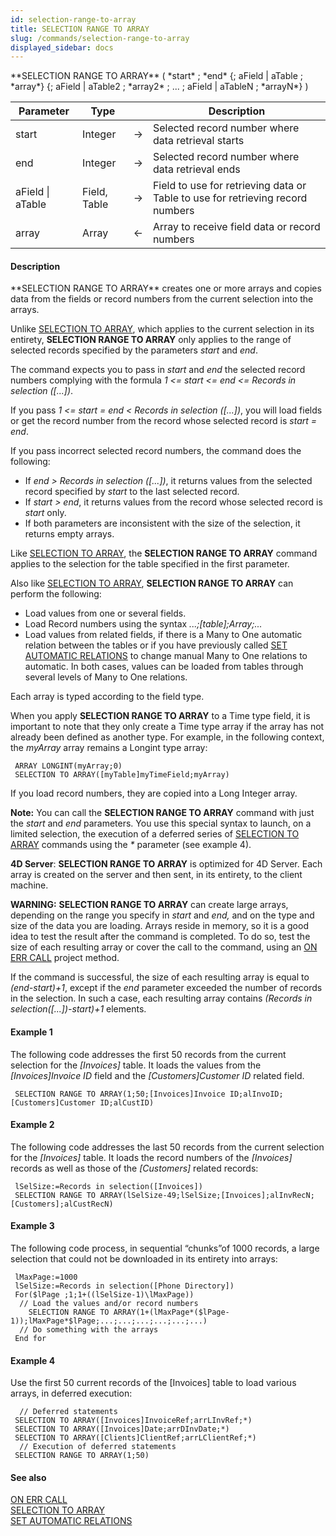 ```yaml
---
id: selection-range-to-array
title: SELECTION RANGE TO ARRAY
slug: /commands/selection-range-to-array
displayed_sidebar: docs
---
```


<!--REF #_command_.SELECTION RANGE TO ARRAY.Syntax-->**SELECTION RANGE TO ARRAY** ( *start* ; *end* {; aField | aTable ; *array*} {; aField | aTable2 ; *array2* ; ... ; aField | aTableN ; *arrayN*} )<!-- END REF-->
<!--REF #_command_.SELECTION RANGE TO ARRAY.Params-->
| Parameter | Type |  | Description |
| --- | --- | --- | --- |
| start | Integer | &rarr; | Selected record number where data retrieval starts |
| end | Integer | &rarr; | Selected record number where data retrieval ends |
| aField &#124; aTable | Field, Table | &rarr; | Field to use for retrieving data or Table to use for retrieving record numbers |
| array | Array | &larr; | Array to receive field data or record numbers |

<!-- END REF-->

#### Description 

<!--REF #_command_.SELECTION RANGE TO ARRAY.Summary-->**SELECTION RANGE TO ARRAY** creates one or more arrays and copies data from the fields or record numbers from the current selection into the arrays.<!-- END REF--> 

Unlike [SELECTION TO ARRAY](selection-to-array.md), which applies to the current selection in its entirety, **SELECTION RANGE TO ARRAY** only applies to the range of selected records specified by the parameters *start* and *end*.

The command expects you to pass in *start* and *end* the selected record numbers complying with the formula *1 <= start <= end <= Records in selection (\[...\])*. 

If you pass *1 <= start = end < Records in selection (\[...\])*, you will load fields or get the record number from the record whose selected record is *start = end*.

If you pass incorrect selected record numbers, the command does the following:

* If *end > Records in selection (\[...\])*, it returns values from the selected record specified by *start* to the last selected record.
* If *start > end*, it returns values from the record whose selected record is *start* only.
* If both parameters are inconsistent with the size of the selection, it returns empty arrays.

Like [SELECTION TO ARRAY](selection-to-array.md), the **SELECTION RANGE TO ARRAY** command applies to the selection for the table specified in the first parameter.

Also like [SELECTION TO ARRAY](selection-to-array.md), **SELECTION RANGE TO ARRAY** can perform the following:

* Load values from one or several fields.
* Load Record numbers using the syntax *...;\[table\];Array;...*
* Load values from related fields, if there is a Many to One automatic relation between the tables or if you have previously called [SET AUTOMATIC RELATIONS](set-automatic-relations.md) to change manual Many to One relations to automatic. In both cases, values can be loaded from tables through several levels of Many to One relations.

Each array is typed according to the field type. 

When you apply **SELECTION RANGE TO ARRAY** to a Time type field, it is important to note that they only create a Time type array if the array has not already been defined as another type. For example, in the following context, the *myArray* array remains a Longint type array:  

```4d
 ARRAY LONGINT(myArray;0)
 SELECTION TO ARRAY([myTable]myTimeField;myArray)
```

If you load record numbers, they are copied into a Long Integer array.

**Note:** You can call the **SELECTION RANGE TO ARRAY** command with just the *start* and *end* parameters. You use this special syntax to launch, on a limited selection, the execution of a deferred series of [SELECTION TO ARRAY](selection-to-array.md) commands using the *\** parameter (see example 4). 

**4D Server**: **SELECTION RANGE TO ARRAY** is optimized for 4D Server. Each array is created on the server and then sent, in its entirety, to the client machine.

**WARNING:** **SELECTION RANGE TO ARRAY** can create large arrays, depending on the range you specify in *start* and *end,* and on the type and size of the data you are loading. Arrays reside in memory, so it is a good idea to test the result after the command is completed. To do so, test the size of each resulting array or cover the call to the command, using an [ON ERR CALL](on-err-call.md) project method.

If the command is successful, the size of each resulting array is equal to *(end-start)+1*, except if the *end* parameter exceeded the number of records in the selection. In such a case, each resulting array contains *(Records in selection(\[...\])-start)+1* elements.

#### Example 1 

The following code addresses the first 50 records from the current selection for the *\[Invoices\]* table. It loads the values from the *\[Invoices\]Invoice ID* field and the *\[Customers\]Customer ID* related field.

```4d
 SELECTION RANGE TO ARRAY(1;50;[Invoices]Invoice ID;alInvoID;[Customers]Customer ID;alCustID)
```

#### Example 2 

The following code addresses the last 50 records from the current selection for the *\[Invoices\]* table. It loads the record numbers of the *\[Invoices\]* records as well as those of the *\[Customers\]* related records:

```4d
 lSelSize:=Records in selection([Invoices])
 SELECTION RANGE TO ARRAY(lSelSize-49;lSelSize;[Invoices];alInvRecN;[Customers];alCustRecN)
```

#### Example 3 

The following code process, in sequential “chunks”of 1000 records, a large selection that could not be downloaded in its entirety into arrays:

```4d
 lMaxPage:=1000
 lSelSize:=Records in selection([Phone Directory])
 For($lPage ;1;1+((lSelSize-1)\lMaxPage))
  // Load the values and/or record numbers
    SELECTION RANGE TO ARRAY(1+(lMaxPage*($lPage-1));lMaxPage*$lPage;...;...;...;...;...;...)
  // Do something with the arrays
 End for
```

#### Example 4 

Use the first 50 current records of the \[Invoices\] table to load various arrays, in deferred execution: 

```4d
  // Deferred statements
 SELECTION TO ARRAY([Invoices]InvoiceRef;arrLInvRef;*)
 SELECTION TO ARRAY([Invoices]Date;arrDInvDate;*)
 SELECTION TO ARRAY([Clients]ClientRef;arrLClientRef;*)
  // Execution of deferred statements
 SELECTION RANGE TO ARRAY(1;50)
```

#### See also 

[ON ERR CALL](on-err-call.md)  
[SELECTION TO ARRAY](selection-to-array.md)  
[SET AUTOMATIC RELATIONS](set-automatic-relations.md)  